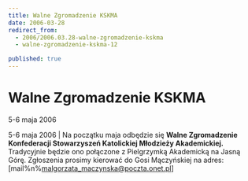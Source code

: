 ```yaml
---
title: Walne Zgromadzenie KSKMA
date: 2006-03-28
redirect_from: 
  - 2006/2006.03.28-walne-zgromadzenie-kskma
  - walne-zgromadzenie-kskma-12

published: true
---
```




# Walne Zgromadzenie KSKMA

<time>5-6 maja 2006</time>

5-6 maja 2006 | Na początku maja odbędzie się **Walne Zgromadzenie Konfederacji Stowarzyszeń Katolickiej Młodzieży Akademickiej.** Tradycyjnie będzie ono połączone z Pielgrzymką Akademicką na Jasną Górę. Zgłoszenia prosimy kierować do Gosi Mączyńskiej na adres: [mail%n%malgorzata_maczynska@poczta.onet.pl]

<!--{{json:{"created_date":"2006-03-28 01:19:51","publish_down":"0000-00-00 00:00:00","id":"328"}}}-->
